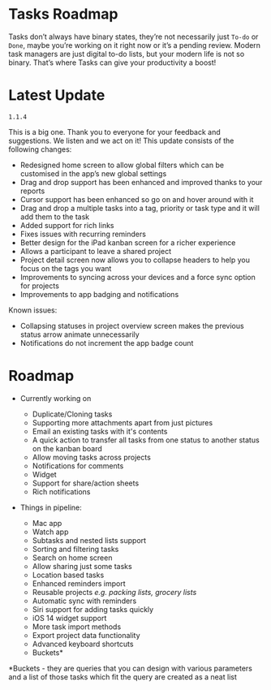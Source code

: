 # Tasks Roadmap

Tasks don’t always have binary states, they’re not necessarily just `To-do` or `Done`, maybe you’re working on it right now or it’s a pending review. Modern task managers are just digital to-do lists, but your modern life is not so binary. That’s where Tasks can give your productivity a boost! 

# Latest Update 
`1.1.4`

This is a big one. Thank you to everyone for your feedback and suggestions. We listen and we act on it!
This update consists of the following changes:
- Redesigned home screen to allow global filters which can be customised in the app’s new global settings
- Drag and drop support has been enhanced and improved thanks to your reports
- Cursor support has been enhanced so go on and hover around with it
- Drag and drop a multiple tasks into a tag, priority or task type and it will add them to the task
- Added support for rich links
- Fixes issues with recurring reminders
- Better design for the iPad kanban screen for a richer experience 
- Allows a participant to leave a shared project
- Project detail screen now allows you to collapse headers to help you focus on the tags you want
- Improvements to syncing across your devices and a force sync option for projects
- Improvements to app badging and notifications

Known issues:

- Collapsing statuses in project overview screen makes the previous status arrow animate unnecessarily
- Notifications do not increment the app badge count

# Roadmap
* Currently working on
  - Duplicate/Cloning tasks
  - Supporting more attachments apart from just pictures
  - Email an existing tasks with it's contents
  - A quick action to transfer all tasks from one status to another status on the kanban board
  - Allow moving tasks across projects
  - Notifications for comments
  - Widget
  - Support for share/action sheets
  - Rich notifications
  
* Things in pipeline:
    - Mac app
    - Watch app
    - Subtasks and nested lists support
    - Sorting and filtering tasks
    - Search on home screen
    - Allow sharing just some tasks
    - Location based tasks 
    - Enhanced reminders import
    - Reusable projects _e.g. packing lists, grocery lists_
    - Automatic sync with reminders
    - Siri support for adding tasks quickly
    - iOS 14 widget support
    - More task import methods
    - Export project data functionality
    - Advanced keyboard shortcuts
    - Buckets*

*Buckets - they are queries that you can design with various parameters and a list of those tasks which fit the query are created as a neat list
